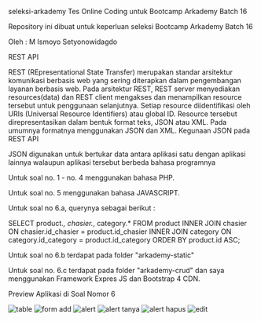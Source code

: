 seleksi-arkademy
Tes Online Coding untuk Bootcamp Arkademy Batch 16

Repository ini dibuat untuk keperluan seleksi Bootcamp Arkademy Batch 16

Oleh : M Ismoyo Setyonowidagdo

REST API

REST (REpresentational State Transfer) merupakan standar arsitektur komunikasi berbasis web yang sering diterapkan dalam pengembangan layanan berbasis web. Pada arsitektur REST, REST server menyediakan resources(data) dan REST client mengakses dan menampilkan resource tersebut untuk penggunaan selanjutnya. Setiap resource diidentifikasi oleh URIs (Universal Resource Identifiers) atau global ID. Resource tersebut direpresentasikan dalam bentuk format teks, JSON atau XML. Pada umumnya formatnya menggunakan JSON dan XML. Kegunaan JSON pada REST API

JSON digunakan untuk bertukar data antara aplikasi satu dengan aplikasi lainnya walaupun aplikasi tersebut berbeda bahasa programnya

Untuk soal no. 1 - no. 4 menggunakan bahasa PHP.

Untuk soal no. 5 menggunakan bahasa JAVASCRIPT.

Untuk soal no 6.a, querynya sebagai berikut :

SELECT product.*, chasier.*, category.* FROM product INNER JOIN chasier ON chasier.id_chasier = product.id_chasier INNER JOIN category ON category.id_category = product.id_category ORDER BY product.id ASC;

Untuk soal no 6.b terdapat pada folder "arkademy-static"

Untuk soal no. 6.c terdapat pada folder "arkademy-crud" dan saya menggunakan Framework Expres JS dan Bootstrap 4 CDN.

Preview Aplikasi di Soal Nomor 6

![table](https://user-images.githubusercontent.com/63132957/79634693-618e1380-8196-11ea-961a-9a8d3bfd1d54.png)
![form add](https://user-images.githubusercontent.com/63132957/79634697-64890400-8196-11ea-9c94-8bf57541725a.png)
![alert](https://user-images.githubusercontent.com/63132957/79634702-6b177b80-8196-11ea-8939-33776e4fb557.png)
![alert tanya](https://user-images.githubusercontent.com/63132957/79634722-8aaea400-8196-11ea-9ec8-d271e6427359.png)
![alert hapus](https://user-images.githubusercontent.com/63132957/79634725-8da99480-8196-11ea-9227-79c9eda9d320.png)
![edit](https://user-images.githubusercontent.com/63132957/79634728-926e4880-8196-11ea-91f3-41cd4c08173d.png)
